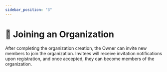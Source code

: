 ```yaml
---
sidebar_position: "3"
---
```

# 🥕 Joining an Organization

After completing the organization creation, the Owner can invite new members to join the organization. Invitees will receive invitation notifications upon registration, and once accepted, they can become members of the organization.
